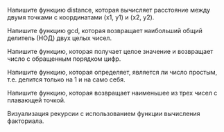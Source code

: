 Напишите функцию distance, которая вычисляет расстояние между двумя точками с координатами (x1, y1) и (x2, y2).

Напишите функцию gcd, которая возвращает наибольший общий делитель (НОД) двух целых чисел.

Напишите функцию, которая получает целое значение и возвращает число с обращенным порядком цифр.

Напишите функцию, которая определяет, является ли число простым, т.е. делится только на 1 и на само себя.

Напишите функцию, которая возвращает наименьшее из трех чисел с плавающей точкой.

Визуализация рекурсии с использованием функции вычисления факториала.

